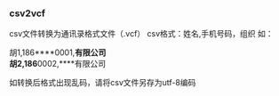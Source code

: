 ### csv2vcf

csv文件转换为通讯录格式文件（.vcf）
csv格式：姓名,手机号码，组织
如：

胡1,186****0001,****有限公司  
胡2,186****0002,****有限公司  

如转换后格式出现乱码，请将csv文件另存为utf-8编码

